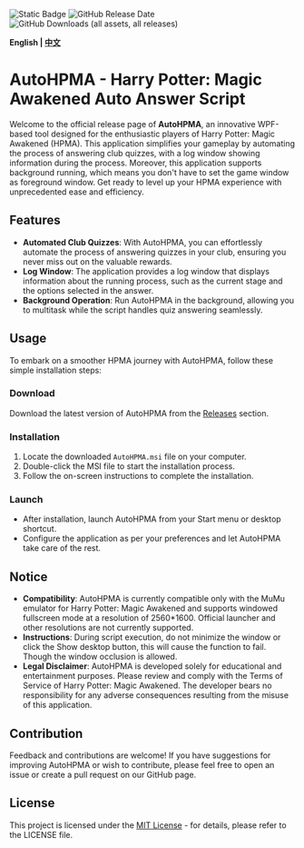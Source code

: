 ![Static Badge](https://img.shields.io/badge/build%2Cpassing%2Cgreen)
![GitHub Release Date](https://img.shields.io/github/release-date/FelixChristian011226/AutoHPMA)
![GitHub Downloads (all assets, all releases)](https://img.shields.io/github/downloads/FelixChristian011226/AutoHPMA/total)

**English | [中文](README_ZH.md)**

# AutoHPMA - Harry Potter: Magic Awakened Auto Answer Script

Welcome to the official release page of **AutoHPMA**, an innovative WPF-based tool designed for the enthusiastic players of Harry Potter: Magic Awakened (HPMA). This application simplifies your gameplay by automating the process of answering club quizzes, with a log window showing information during the process. Moreover, this application supports background running, which means you don't have to set the game window as foreground window. Get ready to level up your HPMA experience with unprecedented ease and efficiency.

## Features

- **Automated Club Quizzes**: With AutoHPMA, you can effortlessly automate the process of answering quizzes in your club, ensuring you never miss out on the valuable rewards.
- **Log Window**: The application provides a log window that displays information about the running process, such as the current stage and the options selected in the answer. 
- **Background Operation**: Run AutoHPMA in the background, allowing you to multitask while the script handles quiz answering seamlessly.

## Usage

To embark on a smoother HPMA journey with AutoHPMA, follow these simple installation steps:

### Download

Download the latest version of AutoHPMA from the [Releases](https://github.com/YourGitHubUsername/AutoHPMA/releases) section.

### Installation

1. Locate the downloaded `AutoHPMA.msi` file on your computer.
2. Double-click the MSI file to start the installation process.
3. Follow the on-screen instructions to complete the installation.

### Launch

- After installation, launch AutoHPMA from your Start menu or desktop shortcut.
- Configure the application as per your preferences and let AutoHPMA take care of the rest.

## Notice

- **Compatibility**: AutoHPMA is currently compatible only with the MuMu emulator for Harry Potter: Magic Awakened and supports windowed fullscreen mode at a resolution of 2560*1600. Official launcher and other resolutions are not currently supported.
- **Instructions**: During script execution, do not minimize the window or click the Show desktop button, this will cause the function to fail. Though the window occlusion is allowed.
- **Legal Disclaimer**: AutoHPMA is developed solely for educational and entertainment purposes. Please review and comply with the Terms of Service of Harry Potter: Magic Awakened. The developer bears no responsibility for any adverse consequences resulting from the misuse of this application.

## Contribution

Feedback and contributions are welcome! If you have suggestions for improving AutoHPMA or wish to contribute, please feel free to open an issue or create a pull request on our GitHub page.

## License

This project is licensed under the [MIT License](https://github.com/YourGitHubUsername/AutoHPMA/blob/main/LICENSE) - for details, please refer to the LICENSE file.
